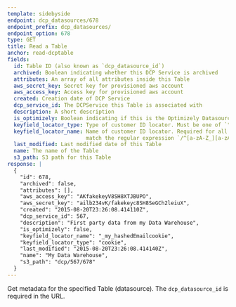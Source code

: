 ```yaml
---
template: sidebyside
endpoint: dcp_datasources/678
endpoint_prefix: dcp_datasources/
endpoint_option: 678
type: GET
title: Read a Table
anchor: read-dcptable
fields:
  id: Table ID (also known as `dcp_datasource_id`)
  archived: Boolean indicating whether this DCP Service is archived
  attributes: An array of all attributes inside this Table
  aws_secret_key: Secret key for provisioned aws account
  aws_access_key: Access key for provisioned aws account
  created: Creation date of DCP Service
  dcp_service_id: The DCPService this Table is associated with
  description: A short description
  is_optimizely: Boolean indicating if this is the Optimizely Datasource
  keyfield_locator_type: Type of customer ID locator. Must be one of `"cookie"`, `"query parameter"`, `"js_variable"`, or `"uid"`.
  keyfield_locator_name: Name of customer ID locator. Required for all `keyfield_locator_types` except `"uid"`, and must
                         match the regular expression `/^[a-zA-Z_][a-zA-Z_0-9\$]*$/`
  last_modified: Last modified date of this Table
  name: The name of the Table
  s3_path: S3 path for this Table
response: |
  {
    "id": 678,
    "archived": false,
    "attributes": [],
    "aws_access_key": "AKfakekeyV8SH8XTJBUPO",
    "aws_secret_key": "ailb234vK/fakekeyc8SH8SeGCh2leiuX",
    "created": "2015-08-20T23:26:08.414110Z",
    "dcp_service_id": 567,
    "description": "First party data from my Data Warehouse",
    "is_optimizely": false,
    "keyfield_locator_name": "_my_hashedEmailcookie",
    "keyfield_locator_type": "cookie",
    "last_modified": "2015-08-20T23:26:08.414140Z",
    "name": "My Data Warehouse",
    "s3_path": "dcp/567/678"
  }
---
```


<a name="read-dcpdatasource"></a>
Get metadata for the specified Table (datasource).  The `dcp_datasource_id` is required in the URL.

